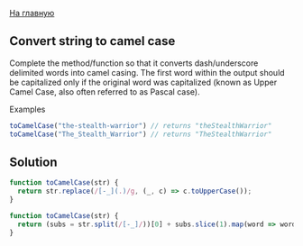 [На главную](https://github.com/svgaryaev/codewars)

## Convert string to camel case

Complete the method/function so that it converts dash/underscore delimited words into camel casing. The first word within the output should be capitalized only if the original word was capitalized (known as Upper Camel Case, also often referred to as Pascal case).

Examples

```js
toCamelCase("the-stealth-warrior") // returns "theStealthWarrior"
toCamelCase("The_Stealth_Warrior") // returns "TheStealthWarrior"
```

## Solution

```js
function toCamelCase(str) {
  return str.replace(/[-_](.)/g, (_, c) => c.toUpperCase());
}
```

```js
function toCamelCase(str) {
  return (subs = str.split(/[-_]/))[0] + subs.slice(1).map(word => word[0].toUpperCase() + word.slice(1)).join('');
}
```

